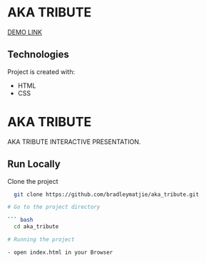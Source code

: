 # AKA TRIBUTE
[DEMO LINK](https://bradleymatjie.github.io/aka_tribute/)

## Technologies
Project is created with:

* HTML
* CSS


# AKA TRIBUTE

AKA TRIBUTE INTERACTIVE PRESENTATION.

## Run Locally

Clone the project

``` bash
  git clone https://github.com/bradleymatjie/aka_tribute.git

# Go to the project directory

``` bash
  cd aka_tribute

# Running the project

- open index.html in your Browser
